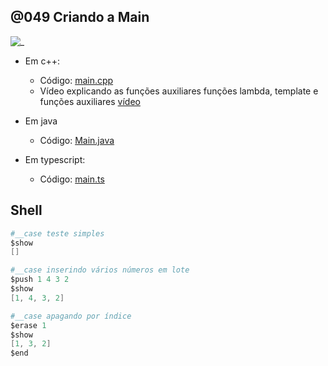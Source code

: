 ## @049 Criando a Main

![_](https://raw.githubusercontent.com/qxcodepoo/arcade/master/base/049/cover.jpg)

- Em c++: 
  - Código: [main.cpp](https://raw.githubusercontent.com/qxcodepoo/arcade/master/base/049/main.cpp)
  - Vídeo explicando as funções auxiliares funções lambda, template e funções auxiliares [vídeo](https://youtu.be/u4FwmKEwGBo)

- Em java
  - Código: [Main.java](https://raw.githubusercontent.com/qxcodepoo/arcade/master/base/049/Main.java)

- Em typescript:
  - Código: [main.ts](https://raw.githubusercontent.com/qxcodepoo/arcade/master/base/049/main.ts)

## Shell

```s
#__case teste simples
$show
[]

#__case inserindo vários números em lote
$push 1 4 3 2
$show
[1, 4, 3, 2]

#__case apagando por índice
$erase 1
$show
[1, 3, 2]
$end
```
